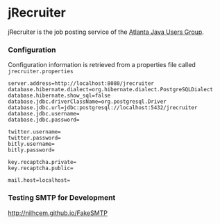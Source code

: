 jRecruiter
==========

jRecruiter is the job posting service of the [Atlanta Java Users Group][].

[Atlanta Java Users Group]: http://www.ajug.org/

### Configuration

Configuration information is retrieved from a properties file called `jrecruiter.properties`

````
server.address=http://localhost:8080/jrecruiter
database.hibernate.dialect=org.hibernate.dialect.PostgreSQLDialect
database.hibernate.show_sql=false
database.jdbc.driverClassName=org.postgresql.Driver
database.jdbc.url=jdbc:postgresql://localhost:5432/jrecruiter
database.jdbc.username=
database.jdbc.password=

twitter.username=
twitter.password=
bitly.username=
bitly.password=

key.recaptcha.private=
key.recaptcha.public=

mail.host=localhost=
````

### Testing SMTP for Development

http://nilhcem.github.io/FakeSMTP 

